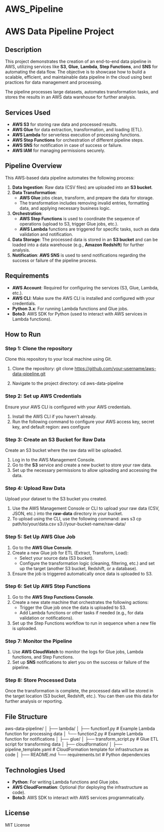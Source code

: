 # AWS_Pipeline
# AWS Data Pipeline Project

## Description

This project demonstrates the creation of an end-to-end data pipeline in AWS, utilizing services like **S3**, **Glue**, **Lambda**, **Step Functions**, and **SNS** for automating the data flow. The objective is to showcase how to build a scalable, efficient, and maintainable data pipeline in the cloud using best practices for data management and processing.

The pipeline processes large datasets, automates transformation tasks, and stores the results in an AWS data warehouse for further analysis.

## Services Used
- **AWS S3** for storing raw data and processed results.
- **AWS Glue** for data extraction, transformation, and loading (ETL).
- **AWS Lambda** for serverless execution of processing functions.
- **AWS Step Functions** for orchestration of different pipeline steps.
- **AWS SNS** for notification in case of success or failure.
- **AWS IAM** for managing permissions securely.

## Pipeline Overview

This AWS-based data pipeline automates the following process:

1. **Data Ingestion**: Raw data (CSV files) are uploaded into an **S3 bucket**.
2. **Data Transformation**: 
    - **AWS Glue** jobs clean, transform, and prepare the data for storage. 
    - The transformation includes removing invalid entries, formatting data, and applying necessary business logic.
3. **Orchestration**:
    - **AWS Step Functions** is used to coordinate the sequence of operations (upload to S3, trigger Glue jobs, etc.).
    - **AWS Lambda** functions are triggered for specific tasks, such as data validation and notification.
4. **Data Storage**: The processed data is stored in an **S3 bucket** and can be loaded into a data warehouse (e.g., **Amazon Redshift**) for further analysis.
5. **Notification**: **AWS SNS** is used to send notifications regarding the success or failure of the pipeline process.

## Requirements

- **AWS Account**: Required for configuring the services (S3, Glue, Lambda, etc.).
- **AWS CLI**: Make sure the AWS CLI is installed and configured with your credentials.
- **Python 3.x**: For running Lambda functions and Glue jobs.
- **Boto3**: AWS SDK for Python (used to interact with AWS services in Lambda functions).

## How to Run

### Step 1: Clone the repository

Clone this repository to your local machine using Git.

1. Clone the repository:
   git clone https://github.com/your-username/aws-data-pipeline.git

2. Navigate to the project directory:
   cd aws-data-pipeline

### Step 2: Set up AWS Credentials

Ensure your AWS CLI is configured with your AWS credentials.

1. Install the AWS CLI if you haven't already.
2. Run the following command to configure your AWS access key, secret key, and default region:
   aws configure

### Step 3: Create an S3 Bucket for Raw Data

Create an S3 bucket where the raw data will be uploaded.

1. Log in to the AWS Management Console.
2. Go to the **S3** service and create a new bucket to store your raw data.
3. Set up the necessary permissions to allow uploading and accessing the data.

### Step 4: Upload Raw Data

Upload your dataset to the S3 bucket you created.

1. Use the AWS Management Console or CLI to upload your raw data (CSV, JSON, etc.) into the **raw-data** directory in your bucket.
2. To upload using the CLI, use the following command:
   aws s3 cp path/to/your/data.csv s3://your-bucket-name/raw-data/

### Step 5: Set Up AWS Glue Job

1. Go to the **AWS Glue Console**.
2. Create a new Glue job for ETL (Extract, Transform, Load):
   - Select your source data (S3 bucket).
   - Configure the transformation logic (cleaning, filtering, etc.) and set up the target (another S3 bucket, Redshift, or a database).
3. Ensure the job is triggered automatically once data is uploaded to S3.

### Step 6: Set Up AWS Step Functions

1. Go to the **AWS Step Functions Console**.
2. Create a new state machine that orchestrates the following actions:
   - Trigger the Glue job once the data is uploaded to S3.
   - Add Lambda functions or other tasks if needed (e.g., for data validation or notifications).
3. Set up the Step Functions workflow to run in sequence when a new file is uploaded.

### Step 7: Monitor the Pipeline

1. Use **AWS CloudWatch** to monitor the logs for Glue jobs, Lambda functions, and Step Functions.
2. Set up **SNS** notifications to alert you on the success or failure of the pipeline.

### Step 8: Store Processed Data

Once the transformation is complete, the processed data will be stored in the target location (S3 bucket, Redshift, etc.). You can then use this data for further analysis or reporting.


## File Structure

aws-data-pipeline/ │ ├── lambda/ │ ├── function1.py # Example Lambda function for processing data │ └── function2.py # Example Lambda function for notifications │ ├── glue/ │ ├── transform_script.py # Glue ETL script for transforming data │ ├── cloudformation/ │ ├── pipeline_template.yaml # CloudFormation template for infrastructure as code │ ├── README.md └── requirements.txt # Python dependencies


## Technologies Used
- **Python**: For writing Lambda functions and Glue jobs.
- **AWS CloudFormation**: Optional (for deploying the infrastructure as code).
- **Boto3**: AWS SDK to interact with AWS services programmatically.

## License

MIT License

